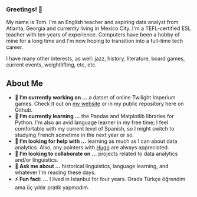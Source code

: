 ### Greetings! 👋

My name is Tom. I'm an English teacher and aspiring data analyst from Atlanta, Georgia and currently living in Mexico City. I'm a TEFL-certified ESL teacher with ten years of experience. Computers have been a hobby of mine for a long time and I'm now hoping to transition into a full-time tech career.

I have many other interests, as well: jazz, history, literature, board games, current events, weightlifting, etc, etc.

## About Me

- **🔭 I’m currently working on ...** a datset of online Twilight Imperium games. Check it out on [my website](https://www.tomleary.net/projects/ti4dashboard1/) or in my public repository here on Github.
- **🌱 I’m currently learning ...** the Pandas and Matplotlib libraries for Python. I'm also an avid language learner in my free time; I feel comfortable with my current level of Spanish, so I might switch to studying French sometime in the next year or so.
- **🤔 I’m looking for help with ...** learning as much as I can about data analytics. Also, any pointers with [Hugo](https://gohugo.io/) are always appreciated.
- **👯 I’m looking to collaborate on ...** projects related to data analytics and/or linguistics.
- **💬 Ask me about ...** historical linguistics, language learning, and whatever I'm reading these days.
- **⚡ Fun fact: ...** I lived in Istanbul for four years. Orada Türkçe öğrendim ama üç yıldır pratik yapmadım.

<!--
**tomleary/tomleary** is a ✨ _special_ ✨ repository because its `README.md` (this file) appears on your GitHub profile.

Here are some ideas to get you started:

- 📫 How to reach me: ...
- 😄 Pronouns: ...
-->
